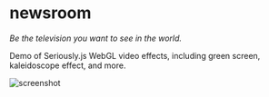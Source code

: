 # newsroom

*Be the television you want to see in the world.*

Demo of Seriously.js WebGL video effects, including green screen, kaleidoscope effect, and more.

![screenshot](https://i.imgur.com/hrWjdww.jpg)
